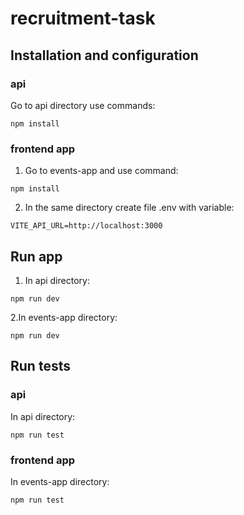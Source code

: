 # recruitment-task

## Installation and configuration

### api
Go to api directory use commands:
```
npm install
```

### frontend app
1. Go to events-app and use command:
```
npm install
```
2. In the same directory create file .env with variable:
```
VITE_API_URL=http://localhost:3000
```

## Run app

1. In api directory:
```
npm run dev
```
2.In events-app directory:
```
npm run dev
```

## Run tests

### api
In api directory:
```
npm run test
```
### frontend app
In events-app directory:
```
npm run test
```


